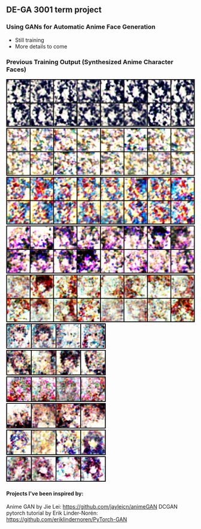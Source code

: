 ## DE-GA 3001 term project

### Using GANs for Automatic Anime Face Generation

* Still training
* More details to come

### Previous Training Output (Synthesized Anime Character Faces)

![1.png](https://github.com/yuepingwang/DCGAN_anime/blob/master/images/1.png)
![166.png](https://github.com/yuepingwang/DCGAN_anime/blob/master/images/166.png)
![554.png](https://github.com/yuepingwang/DCGAN_anime/blob/master/images/554.png)
![707.png](https://github.com/yuepingwang/DCGAN_anime/blob/master/images/707.png)
![860.png](https://github.com/yuepingwang/DCGAN_anime/blob/master/images/860.png)
![893.png](https://github.com/yuepingwang/DCGAN_anime/blob/master/images/893.png)
![936.png](https://github.com/yuepingwang/DCGAN_anime/blob/master/images/936.png)
![1020.png](https://github.com/yuepingwang/DCGAN_anime/blob/master/images/1020.png)
![1062.png](https://github.com/yuepingwang/DCGAN_anime/blob/master/images/1062.png)
![1146.png](https://github.com/yuepingwang/DCGAN_anime/blob/master/images/1146.png)
![1272.png](https://github.com/yuepingwang/DCGAN_anime/blob/master/images/1272.png)

#### Projects I've been inspired by:

Anime GAN by Jie Lei: https://github.com/jayleicn/animeGAN
DCGAN pytorch tutorial by Erik Linder-Norén: https://github.com/eriklindernoren/PyTorch-GAN

